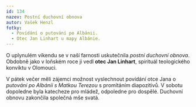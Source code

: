 ```yaml
---
id: 134
nazev: Postní duchovní obnova
autor: Vašek Henzl
fotky:
  - Povídání o putování po Albánii.
  - Otec Jan Linhart u mapy Albánie.
---
```

<!-- Generated by XStandard version 2.0.0.0 on 2008-02-18T21:35:56 -->

<p>O uplynulém víkendu se v naší farnosti uskutečnila <em>postní duchovní obnova</em>. Obdobně jako v loňském roce ji vedl <strong>otec Jan Linhart</strong>, spirituál teologického konviktu v Olomouci.</p>
<p>V pátek večer měli zájemci možnost vyslechnout povídání otce Jana o <em>putování po Albánii s Matkou Terezou</em> s promítáním diapozitivů. V sobotu dopoledne byla katecheze pro mládež, odpoledne pro dospělé. Duchovní obnovu zakončila společná mše svatá.</p>
